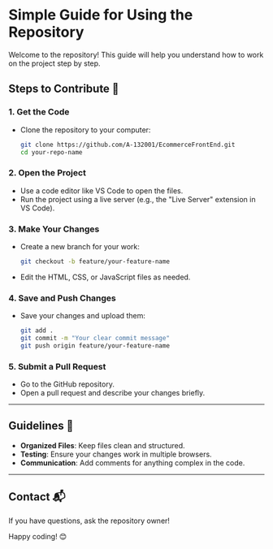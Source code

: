 # Simple Guide for Using the Repository

Welcome to the repository! This guide will help you understand how to work on the project step by step.

## Steps to Contribute 🚀

### 1. Get the Code
- Clone the repository to your computer:
  ```bash
  git clone https://github.com/A-132001/EcommerceFrontEnd.git
  cd your-repo-name
  ```

### 2. Open the Project
- Use a code editor like VS Code to open the files.
- Run the project using a live server (e.g., the "Live Server" extension in VS Code).

### 3. Make Your Changes
- Create a new branch for your work:
  ```bash
  git checkout -b feature/your-feature-name
  ```
- Edit the HTML, CSS, or JavaScript files as needed.

### 4. Save and Push Changes
- Save your changes and upload them:
  ```bash
  git add .
  git commit -m "Your clear commit message"
  git push origin feature/your-feature-name
  ```

### 5. Submit a Pull Request
- Go to the GitHub repository.
- Open a pull request and describe your changes briefly.

---

## Guidelines 📝

- **Organized Files**: Keep files clean and structured.
- **Testing**: Ensure your changes work in multiple browsers.
- **Communication**: Add comments for anything complex in the code.

---

## Contact 📬
If you have questions, ask the repository owner!

Happy coding! 😊

